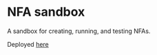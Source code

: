 # NFA sandbox

A sandbox for creating, running, and testing NFAs.

Deployed [here](https://github.shilangyu.dev/nfa-sandbox)
